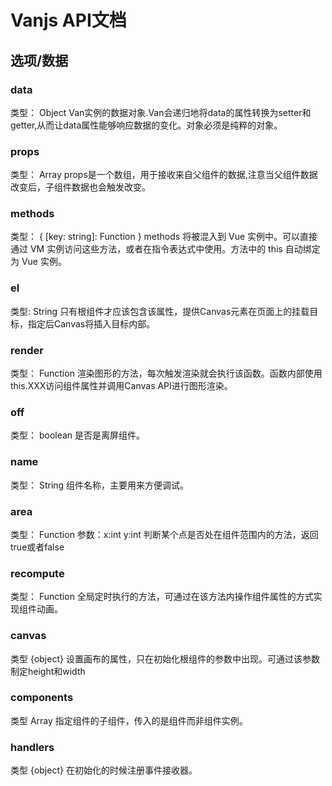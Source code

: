 # Vanjs API文档

## 选项/数据

### data
类型： Object
Van实例的数据对象.Van会递归地将data的属性转换为setter和getter,从而让data属性能够响应数据的变化。对象必须是纯粹的对象。

### props
类型： Array
props是一个数组，用于接收来自父组件的数据,注意当父组件数据改变后，子组件数据也会触发改变。

### methods
类型： { [key: string]: Function }
methods 将被混入到 Vue 实例中。可以直接通过 VM 实例访问这些方法，或者在指令表达式中使用。方法中的 this 自动绑定为 Vue 实例。

### el
类型: String
只有根组件才应该包含该属性，提供Canvas元素在页面上的挂载目标，指定后Canvas将插入目标内部。

### render
类型： Function
渲染图形的方法，每次触发渲染就会执行该函数。函数内部使用this.XXX访问组件属性并调用Canvas API进行图形渲染。

### off
类型： boolean
是否是离屏组件。

### name
类型： String
组件名称，主要用来方便调试。

### area
类型： Function
参数：x:int y:int
判断某个点是否处在组件范围内的方法，返回true或者false

### recompute
类型： Function
全局定时执行的方法，可通过在该方法内操作组件属性的方式实现组件动画。

### canvas
类型 {object}
设置画布的属性，只在初始化根组件的参数中出现。可通过该参数制定height和width

### components
类型 Array
指定组件的子组件，传入的是组件而非组件实例。

### handlers
类型 {object}
在初始化的时候注册事件接收器。